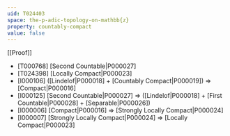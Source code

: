 ```yaml
---
uid: T024403
space: the-p-adic-topology-on-mathbb{z}
property: countably-compact
value: false
---
```

[[Proof]]

* [T000768] [Second Countable|P000027]
* [T024398] [Locally Compact|P000023]
* [I000106] ([Lindelof|P000018] + [Countably Compact|P000019]) => [Compact|P000016]
* [I000125] [Second Countable|P000027] => ([Lindelof|P000018] + [First Countable|P000028] + [Separable|P000026])
* [I000006] [Compact|P000016] => [Strongly Locally Compact|P000024]
* [I000007] [Strongly Locally Compact|P000024] => [Locally Compact|P000023]

